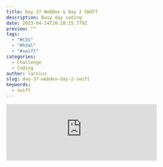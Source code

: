 ```yaml
---
title: Day 37 WebDev & Day 2 SWIFT
description: Busy day coding
date: 2023-04-24T20:10:15.779Z
preview: ""
tags:
  - "#CSS"
  - "#html"
  - "#swift"
categories:
  - Challenge
  - Coding
author: larnius
slug: day-37-webdev-day-2-swift
keywords:
  - swift
---
```


<iframe src="https://mastodontech.de/@larnius/110255598787513518/embed" class="mastodon-embed" style="max-width: 100%; border: 0" width="400" allowfullscreen="allowfullscreen"></iframe><script src="https://mastodontech.de/embed.js" async="async"></script>